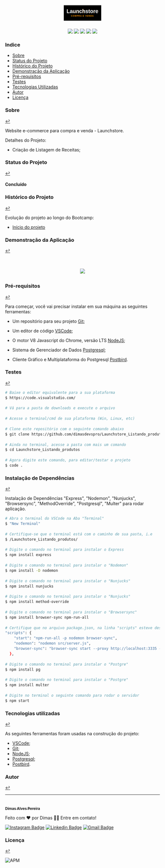 <h1 align="center"><img src="public/images/Logo_Launchstore.png" height="50" weigth="50"></h1>

<p align="center"><img src="https://img.shields.io/badge/<HTML>-<orange>"> <img src="https://img.shields.io/badge/<CSS>-<orange>"> <img src="https://img.shields.io/badge/<Javascript>-<orange>"> <img src="https://img.shields.io/badge/<NodeJs>-<orange>"> <img src="https://img.shields.io/badge/<Postgresql>-<orange>" > 

### Indice
<!--ts-->
* [Sobre](#sobre)
* [Status do Projeto](#status-do-projeto)
* [Histórico do Projeto](#historico-do-projeto)
* [Demonstração da Aplicação](#demonstração-da-aplicação)
* [Pré-requisitos](#pré-requisitos)
* [Testes](#testes)
* [Tecnologias Utilizadas](#tecnologias-utilizadas)
* [Autor](#autor)
* [Licença](#licença)

<!--te-->

### Sobre 
[↩](#indice)

<p>Website e-commerce para compra e venda - Launchstore.</p>

<p>Detalhes do Projeto:</p>
<ul>
 <li>Criação de Listagem de Receitas;</li>
</ul>

### Status do Projeto 
[↩](#indice)

<h4> 	
Concluído
</h4>

### Histórico do Projeto 
[↩](#indice)

<p>Evolução do projeto ao longo do Bootcamp:</p>
<ul>
<li><a href="https://github.com/dimasdevspro/Launchstore">Início do projeto<a></li>
</ul>

### Demonstração da Aplicação 
[↩](#indice)

<h1 align="center"><img src="screenshots/Launchstore_Listando_Produtos.gif" height="350" weigth="350"></h1>



### Pré-requisitos 
[↩](#indice)

Para começar, você vai precisar instalar em sua máquina as seguintes ferramentas:

- Um repositório para seu projeto [Git](https://git-scm.com);

- Um editor de código [VSCode](https://code.visualstudio.com/);

- O motor V8 Javascript do Chrome, versão LTS [NodeJS](https://nodejs.org/en/download/);

- Sistema de Gerenciador de Dados [Postgresql](https://www.postgresql.org/download/);

- Cliente Gráfico e Multiplataforma do Postgresql [Postbird](https://www.electronjs.org/apps/postbird).


### Testes 
[↩](#indice)

```bash
# Baixe o editor equivalente para a sua plataforma
$ https://code.visualstudio.com/

# Vá para a pasta de downloads e execute o arquivo

# Acesse o terminal/cmd de sua plataforma (Win, Linux, etc)

# Clone este repositório com o seguinte comando abaixo
$ git clone https://github.com/dimasdevspro/Launchstore_Listando_produtos

# Ainda no terminal, acesse a pasta com mais um comando
$ cd Launchstore_Listando_produtos

# Agora digite este comando, para editar/testar o projeto
$ code .

```

### Instalação de Dependências 
[↩](#indice)

Instalação de Dependências "Express", "Nodemon", "Nunjucks", "Browsersync", "MethodOverride", "Postgresql", "Multer" para rodar aplicação.

```bash
# Abra o terminal do VSCode na Aba "Terminal"
$ "New Terminal"

# Certifique-se que o terminal está com o caminho de sua pasta, i.e
$ /Launchstore_Listando_produtos/

# Digite o comando no terminal para instalar o Express
$ npm install express

# Digite o comando no terminal para instalar o "Nodemon"
$ npm install -D nodemon

# Digite o comando no terminal para instalar o "Nunjucks"
$ npm install nunjucks

# Digite o comando no terminal para instalar o "Nunjucks"
$ npm install method-override

# Digite o comando no terminal para instalar o "Browsersync"
$ npm install browser-sync npm-run-all

# Certifique que no arquivo package.json, na linha "scripts" esteve descrito:
"scripts": {
    "start": "npm-run-all -p nodemon browser-sync",
    "nodemon": "nodemon src/server.js",
    "browser-sync": "browser-sync start --proxy http://localhost:3335 --files 'public, src/app/admin, src/app/views'"
  },

# Digite o comando no terminal para instalar o "Postgre"
$ npm install pg

# Digite o comando no terminal para instalar o "Postgre"
$ npm install multer

# Digite no terminal o seguinte comando para rodar o servidor
$ npm start

```

### Tecnologias utilizadas 
[↩](#indice)

As seguintes ferramentas foram usadas na construção do projeto:

- [VSCode](https://code.visualstudio.com/);
- [Git](https://git-scm.com);
- [NodeJS](https://nodejs.org/en/download/);
- [Postgresql](https://www.postgresql.org/download/);
- [Postbird](https://www.electronjs.org/apps/postbird).


### Autor 
[↩](#indice)

---

<a href="https://github.com/dimasdevspro">
 <img style="border-radius: 50%;" src="https://avatars1.githubusercontent.com/u/53888623?s=460&u=3c88fc42c7a0dc90293f9480a4288bf2f6a09396&v=4" width="100px;" alt=""/>
 <br />
 <sub><b>Dimas Alves Pereira</b></sub></a> <a href="https://github.com/dimasdevspro" title="Github"></a>


Feito com ❤️ por Dimas 👋🏽 Entre em contato!

[![Instagram Badge](https://img.shields.io/badge/-@dimasdevspro-f09433?style=flat-square&labelColor=f09433&logo=instagram&logoColor=white&link=https://www.instagram.com/dimasdevspro/)](https://www.instagram.com/dimasdevspro/) [![Linkedin Badge](https://img.shields.io/badge/-Dimas-blue?style=flat-square&logo=Linkedin&logoColor=white&link=https://www.linkedin.com/in/dimas_apereira/)](https://www.linkedin.com/in/dimas-apereira/) 
[![Gmail Badge](https://img.shields.io/badge/-dimasdevspro@gmail.com-c14438?style=flat-square&logo=Gmail&logoColor=white&link=mailto:dimasdevspro@gmail.com)](mailto:dimasdevspro@gmail.com)


### Licença 
[↩](#indice)

<img alt="APM" src="https://img.shields.io/apm/l/vim-mode">